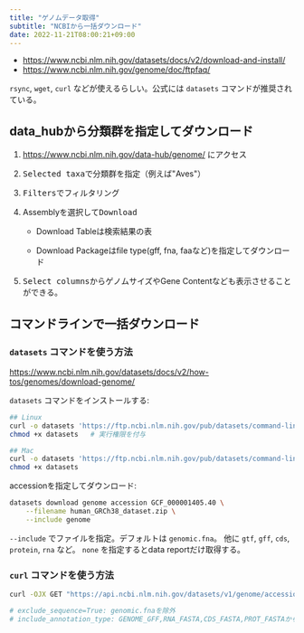 ```yaml
---
title: "ゲノムデータ取得"
subtitle: "NCBIから一括ダウンロード"
date: 2022-11-21T08:00:21+09:00
---
```


- https://www.ncbi.nlm.nih.gov/datasets/docs/v2/download-and-install/
- https://www.ncbi.nlm.nih.gov/genome/doc/ftpfaq/

`rsync`, `wget`, `curl` などが使えるらしい。公式には `datasets` コマンドが推奨されている。


## data_hubから分類群を指定してダウンロード

1. https://www.ncbi.nlm.nih.gov/data-hub/genome/ にアクセス

2. <kbd>Selected taxa</kbd>で分類群を指定（例えば"Aves"）

3. <kbd>Filters</kbd>でフィルタリング

4. Assemblyを選択して<kbd>Download</kbd>

	- Download Tableは検索結果の表

	- Download Packageはfile type(gff, fna, faaなど)を指定してダウンロード

5. <kbd>Select columns</kbd>からゲノムサイズやGene Contentなども表示させることができる。


## コマンドラインで一括ダウンロード

### `datasets` コマンドを使う方法

https://www.ncbi.nlm.nih.gov/datasets/docs/v2/how-tos/genomes/download-genome/

`datasets` コマンドをインストールする:

```sh
## Linux
curl -o datasets 'https://ftp.ncbi.nlm.nih.gov/pub/datasets/command-line/v2/linux-amd64/datasets'
chmod +x datasets	# 実行権限を付与

## Mac
curl -o datasets 'https://ftp.ncbi.nlm.nih.gov/pub/datasets/command-line/v2/mac/datasets'
chmod +x datasets
```

accessionを指定してダウンロード:

```sh
datasets download genome accession GCF_000001405.40 \
	--filename human_GRCh38_dataset.zip \
	--include genome
```

`--include` でファイルを指定。デフォルトは `genomic.fna`。
他に `gtf`, `gff`, `cds`, `protein`, `rna` など。
`none` を指定するとdata reportだけ取得する。

### `curl` コマンドを使う方法

```sh
curl -OJX GET "https://api.ncbi.nlm.nih.gov/datasets/v1/genome/accession/GCF_000002315.6/download?exclude_sequence=True&include_annotation_type=PROT_FASTA&filename=GCF_000002315.6.zip" -H "Accept: application/zip"

# exclude_sequence=True: genomic.fnaを除外
# include_annotation_type: GENOME_GFF,RNA_FASTA,CDS_FASTA,PROT_FASTAから
```
